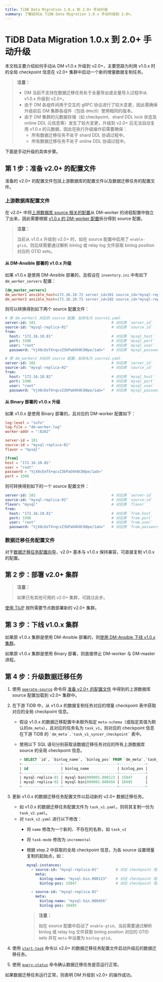 ```yaml
---
title: TiDB Data Migration 1.0.x 到 2.0+ 手动升级
summary: 了解如何从 TiDB Data Migration 1.0.x 手动升级到 2.0+。
---
```


# TiDB Data Migration 1.0.x 到 2.0+ 手动升级

本文档主要介绍如何手动从 DM v1.0.x 升级到 v2.0+，主要思路为利用 v1.0.x 时的全局 checkpoint 信息在 v2.0+ 集群中启动一个新的增量数据复制任务。

> **注意：**
>
> - DM 当前不支持在数据迁移任务处于全量导出或全量导入过程中从 v1.0.x 升级到 v2.0+。
> - 由于 DM 各组件间用于交互的 gRPC 协议进行了较大变更，因此需确保升级前后 DM 集群各组件（包括 dmctl）使用相同的版本。
> - 由于 DM 集群的元数据存储（如 checkpoint、shard DDL lock 状态及 online DDL 元信息等）发生了较大变更，升级到 v2.0+ 后无法自动复用 v1.0.x 的元数据，因此在执行升级操作前需要确保：
>     - 所有数据迁移任务不处于 shard DDL 协调过程中。
>     - 所有数据迁移任务不处于 online DDL 协调过程中。

下面是手动升级的具体步骤。

## 第 1 步：准备 v2.0+ 的配置文件

准备的 v2.0+ 的配置文件包括上游数据库的配置文件以及数据迁移任务的配置文件。

### 上游数据库配置文件

在 v2.0+ 中将[上游数据库 source 相关的配置](/dm/dm-source-configuration-file.md)从 DM-worker 的进程配置中独立了出来，因此需要根据 [v1.0.x 的 DM-worker 配置](/dm/dm-worker-configuration-file.md)拆分得到 source 配置。

> **注意：**
>
> 当前从 v1.0.x 升级到 v2.0+ 时，如在 source 配置中启用了 `enable-gtid`，则后续需要通过解析 binlog 或 relay log 文件获取 binlog position 对应的 GTID sets。

#### 从 DM-Ansible 部署的 v1.0.x 升级

如果 v1.0.x 是使用 DM-Ansible 部署的，且假设在 `inventory.ini` 中有如下 `dm_worker_servers` 配置：

```ini
[dm_master_servers]
dm_worker1 ansible_host=172.16.10.72 server_id=101 source_id="mysql-replica-01" mysql_host=172.16.10.81 mysql_user=root mysql_password='VjX8cEeTX+qcvZ3bPaO4h0C80pe/1aU=' mysql_port=3306
dm_worker2 ansible_host=172.16.10.73 server_id=102 source_id="mysql-replica-02" mysql_host=172.16.10.82 mysql_user=root mysql_password='VjX8cEeTX+qcvZ3bPaO4h0C80pe/1aU=' mysql_port=3306
```

则可以转换得到如下两个 source 配置文件：

```yaml
# 原 dm_worker1 对应的 source 配置，如命名为 source1.yaml
server-id: 101                                   # 对应原 `server_id`
source-id: "mysql-replica-01"                    # 对应原 `source_id`
from:
  host: "172.16.10.81"                           # 对应原 `mysql_host`
  port: 3306                                     # 对应原 `mysql_port`
  user: "root"                                   # 对应原 `mysql_user`
  password: "VjX8cEeTX+qcvZ3bPaO4h0C80pe/1aU="   # 对应原 `mysql_password`
```

```yaml
# 原 dm_worker2 对应的 source 配置，如命名为 source2.yaml
server-id: 102                                   # 对应原 `server_id`
source-id: "mysql-replica-02"                    # 对应原 `source_id`
from:
  host: "172.16.10.82"                           # 对应原 `mysql_host`
  port: 3306                                     # 对应原 `mysql_port`
  user: "root"                                   # 对应原 `mysql_user`
  password: "VjX8cEeTX+qcvZ3bPaO4h0C80pe/1aU="   # 对应原 `mysql_password`
```

#### 从 Binary 部署的 v1.0.x 升级

如果 v1.0.x 是使用 Binary 部署的，且对应的 DM-worker 配置如下：

```toml
log-level = "info"
log-file = "dm-worker.log"
worker-addr = ":8262"

server-id = 101
source-id = "mysql-replica-01"
flavor = "mysql"

[from]
host = "172.16.10.81"
user = "root"
password = "VjX8cEeTX+qcvZ3bPaO4h0C80pe/1aU="
port = 3306
```

则可转换得到如下的一个 source 配置文件：

```yaml
server-id: 101                                   # 对应原 `server-id`
source-id: "mysql-replica-01"                    # 对应原 `source-id`
flavor: "mysql"                                  # 对应原 `flavor`
from:
  host: "172.16.10.81"                           # 对应原 `from.host`
  port: 3306                                     # 对应原 `from.port`
  user: "root"                                   # 对应原 `from.user`
  password: "VjX8cEeTX+qcvZ3bPaO4h0C80pe/1aU="   # 对应原 `from.password`
```

### 数据迁移任务配置文件

对于[数据迁移任务配置向导](/dm/dm-task-configuration-guide.md)，v2.0+ 基本与 v1.0.x 保持兼容，可直接复制 v1.0.x 的配置。

## 第 2 步：部署 v2.0+ 集群

> **注意：**
>
> 如果已有其他可用的 v2.0+ 集群，可跳过此步。

[使用 TiUP](/dm/deploy-a-dm-cluster-using-tiup.md) 按所需要节点数部署新的 v2.0+ 集群。

## 第 3 步：下线 v1.0.x 集群

如果原 v1.0.x 集群是使用 DM-Ansible 部署的，则[使用 DM-Ansible 下线 v1.0.x 集群](https://docs.pingcap.com/zh/tidb-data-migration/v1.0/cluster-operations#下线集群)。

如果原 v1.0.x 集群是使用 Binary 部署，则直接停止 DM-worker 与 DM-master 进程。

## 第 4 步：升级数据迁移任务

1. 使用 [`operate-source`](/dm/dm-manage-source.md#数据源操作) 命令将 [准备 v2.0+ 的配置文件](#第-1-步准备-v20-的配置文件) 中得到的上游数据库 source 配置加载到 v2.0+ 集群中。

2. 在下游 TiDB 中，从 v1.0.x 的数据复制任务对应的增量 checkpoint 表中获取对应的全局 checkpoint 信息。

    - 假设 v1.0.x 的数据迁移配置中未额外指定 `meta-schema`（或指定其值为默认的`dm_meta`），且对应的任务名为 `task_v1`，则对应的 checkpoint 信息在下游 TiDB 的 ``` `dm_meta`.`task_v1_syncer_checkpoint` ``` 表中。
    - 使用以下 SQL 语句分别获取该数据迁移任务对应的所有上游数据库 source 的全局 checkpoint 信息。

        ```sql
        > SELECT `id`, `binlog_name`, `binlog_pos` FROM `dm_meta`.`task_v1_syncer_checkpoint` WHERE `is_global`=1;
        +------------------+-------------------------+------------+
        | id               | binlog_name             | binlog_pos |
        +------------------+-------------------------+------------+
        | mysql-replica-01 | mysql-bin|000001.000123 | 15847      |
        | mysql-replica-02 | mysql-bin|000001.000456 | 10485      |
        +------------------+-------------------------+------------+
        ```

3. 更新 v1.0.x 的数据迁移任务配置文件以启动新的 v2.0+ 数据迁移任务。

    - 如 v1.0.x 的数据迁移任务配置文件为 `task_v1.yaml`，则将其复制一份为 `task_v2.yaml`。
    - 对 `task_v2.yaml` 进行以下修改：
        - 将 `name` 修改为一个新的、不存在的名称，如 `task_v2`
        - 将 `task-mode` 修改为 `incremental`
        - 根据 step.2 中获取的全局 checkpoint 信息，为各 source 设置增量复制的起始点，如：

            ```yaml
            mysql-instances:
              - source-id: "mysql-replica-01"        # 对应 checkpoint 信息所属的 `id`
                meta:
                  binlog-name: "mysql-bin.000123"    # 对应 checkpoint 信息中的 `binlog_name`，但不包含 `|000001` 部分
                  binlog-pos: 15847                  # 对应 checkpoint 信息中的 `binlog_pos`

              - source-id: "mysql-replica-02"
                meta:
                  binlog-name: "mysql-bin.000456"
                  binlog-pos: 10485
            ```

            > **注意：**
            >
            > 如在 source 配置中启动了 `enable-gtid`，当前需要通过解析 binlog 或 relay log 文件获取 binlog position 对应的 GTID sets 并在 `meta` 中设置为 `binlog-gtid`。

4. 使用 [`start-task`](/dm/dm-create-task.md) 命令以 v2.0+ 的数据迁移任务配置文件启动升级后的数据迁移任务。

5. 使用 [`query-status`](/dm/dm-query-status.md) 命令确认数据迁移任务是否运行正常。

如果数据迁移任务运行正常，则表明 DM 升级到 v2.0+ 的操作成功。
